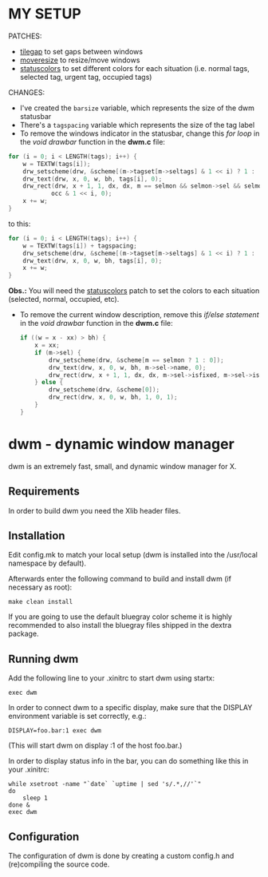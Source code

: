 # MY SETUP

PATCHES:
 - [tilegap](https://dwm.suckless.org/patches/tilegap/) to set gaps between windows
 - [moveresize](https://dwm.suckless.org/patches/moveresize/) to resize/move windows
 - [statuscolors](https://dwm.suckless.org/patches/statuscolors/) to set different colors for each situation (i.e. normal tags, selected tag, urgent tag, occupied tags)

CHANGES:
 - I've created the `barsize` variable, which represents the size of the dwm statusbar
 - There's a `tagspacing` variable which represents the size of the tag label
 - To remove the windows indicator in the statusbar, change this _for loop_ in the _void drawbar_ function in the **dwm.c** file:
 ```C
 for (i = 0; i < LENGTH(tags); i++) {
     w = TEXTW(tags[i]);
     drw_setscheme(drw, &scheme[(m->tagset[m->seltags] & 1 << i) ? 1 : (urg & 1 << i ? 2 : 0)]);
     drw_text(drw, x, 0, w, bh, tags[i], 0);
     drw_rect(drw, x + 1, 1, dx, dx, m == selmon && selmon->sel && selmon->sel->tags & 1 << i,
             occ & 1 << i, 0);
     x += w;
 }
```
 to this:  
 ```C
 for (i = 0; i < LENGTH(tags); i++) {
     w = TEXTW(tags[i]) + tagspacing;
     drw_setscheme(drw, &scheme[(m->tagset[m->seltags] & 1 << i) ? 1 : (urg & 1 << i ? 2 : (occ & 1 << i ? 3:0))]);
     drw_text(drw, x, 0, w, bh, tags[i], 0);
     x += w;
 }
```
   **Obs.:** You will need the [statuscolors](https://dwm.suckless.org/patches/statuscolors/) patch to set the colors to each situation (selected, normal, occupied, etc).
 - To remove the current window description, remove this _if/else statement_ in the _void drawbar_ function in the **dwm.c** file:
    ```C
	if ((w = x - xx) > bh) {
		x = xx;
		if (m->sel) {
			drw_setscheme(drw, &scheme[m == selmon ? 1 : 0]);
			drw_text(drw, x, 0, w, bh, m->sel->name, 0);
			drw_rect(drw, x + 1, 1, dx, dx, m->sel->isfixed, m->sel->isfloating, 0);
		} else {
			drw_setscheme(drw, &scheme[0]);
			drw_rect(drw, x, 0, w, bh, 1, 0, 1);
		}
	}
    ```


dwm - dynamic window manager
============================
dwm is an extremely fast, small, and dynamic window manager for X.


Requirements
------------
In order to build dwm you need the Xlib header files.


Installation
------------
Edit config.mk to match your local setup (dwm is installed into
the /usr/local namespace by default).

Afterwards enter the following command to build and install dwm (if
necessary as root):

    make clean install

If you are going to use the default bluegray color scheme it is highly
recommended to also install the bluegray files shipped in the dextra package.


Running dwm
-----------
Add the following line to your .xinitrc to start dwm using startx:

    exec dwm

In order to connect dwm to a specific display, make sure that
the DISPLAY environment variable is set correctly, e.g.:

    DISPLAY=foo.bar:1 exec dwm

(This will start dwm on display :1 of the host foo.bar.)

In order to display status info in the bar, you can do something
like this in your .xinitrc:

    while xsetroot -name "`date` `uptime | sed 's/.*,//'`"
    do
    	sleep 1
    done &
    exec dwm


Configuration
-------------
The configuration of dwm is done by creating a custom config.h
and (re)compiling the source code.
